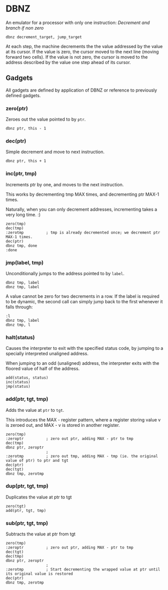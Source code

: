 DBNZ
===

An emulator for a processor with only one instruction:
*Decrement and branch if non zero*

`dbnz decrement_target, jump_target`

At each step, the machine decrements the the value addressed by the value at its cursor. If the value is zero, the cursor moved to the next line (moving forward two cells). If the value is not zero, the cursor is moved to the address described by the value one step ahead of its cursor.

Gadgets
---

All gadgets are defined by application of DBNZ or reference to previously defined gadgets.

### zero(ptr)
Zeroes out the  value pointed to by `ptr`.

```
dbnz ptr, this - 1
```

### dec(ptr)
Simple decrement and move to next instruction.
```
dbnz ptr, this + 1
```

### inc(ptr, tmp)
Increments ptr by one, and moves to the next instruction.

This works by decrementing tmp MAX times, and decrementing ptr MAX-1 times.

Naturally, when you can only decrement addresses, incrementing takes a very long time. :)

```
zero(tmp)
dec(tmp)
:zerotmp          ; tmp is already decremented once; we decrement ptr MAX-1 times.
dec(ptr)
dbnz tmp, done
:done
```

### jmp(label, tmp)
Unconditionally jumps to the address pointed to by `label`.

```
dbnz tmp, label
dbnz tmp, label
```

A value cannot be zero for two decrements in a row. If the label is required to be dynamic, the second call can simply jump back to the first whenever it falls through:

```
:l
dbnz tmp, label
dbnz tmp, l
```


### halt(status)
Causes the interpreter to exit with the specified status code, by jumping to a specially interpreted unaligned address.

When jumping to an odd (unaligned) address, the interpreter exits with the floored value of half of the address.

```
add(status, status)
inc(status)
jmp(status)
```

### add(ptr, tgt, tmp)
Adds the value at `ptr` to `tgt`.

This introduces the MAX - register pattern, where a register storing value v is zeroed out, and MAX - v is stored in another register.

```
zero(tmp)
:zeroptr          ; zero out ptr, adding MAX - ptr to tmp
dec(tmp)
dbnz ptr, zeroptr
                  ;
:zerotmp          ; zero out tmp, adding MAX - tmp (ie. the original value of ptr) to ptr and tgt
dec(ptr)
dec(tgt)
dbnz tmp, zerotmp
```

### dup(ptr, tgt, tmp)

Duplicates the value at ptr to tgt
```
zero(tgt)
add(ptr, tgt, tmp)
```

### sub(ptr, tgt, tmp)
Subtracts the value at ptr from tgt

```
zero(tmp)
:zeroptr          ; zero out ptr, adding MAX - ptr to tmp
dec(tgt)
dec(tmp)
dbnz ptr, zeroptr
                  ;
:zerotmp          ; Start decrementing the wrapped value at ptr until its original value is restored
dec(ptr)
dbnz tmp, zerotmp
```
